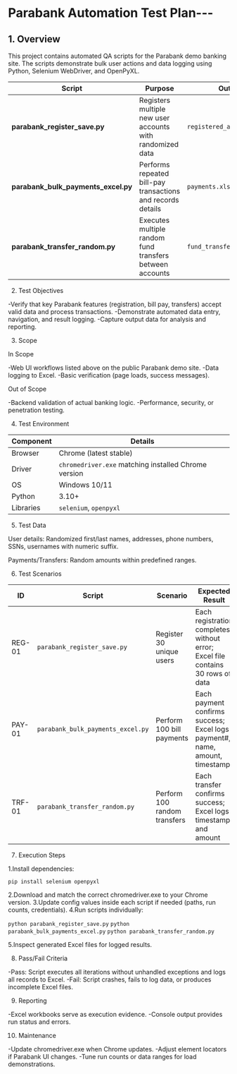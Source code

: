 # Parabank Automation Test Plan---

## 1. Overview

This project contains automated QA scripts for the Parabank demo banking site.
The scripts demonstrate bulk user actions and data logging using Python, Selenium WebDriver, and OpenPyXL.

| Script                              | Purpose                                                     | Output                     |
| ----------------------------------- | ----------------------------------------------------------- | -------------------------- |
| **parabank_register_save.py**       | Registers multiple new user accounts with randomized data   | `registered_accounts.xlsx` |
| **parabank_bulk_payments_excel.py** | Performs repeated bill-pay transactions and records details | `payments.xlsx`            |
| **parabank_transfer_random.py**     | Executes multiple random fund transfers between accounts    | `fund_transfers.xlsx`      |


2. Test Objectives

-Verify that key Parabank features (registration, bill pay, transfers) accept valid data and process transactions.
-Demonstrate automated data entry, navigation, and result logging.
-Capture output data for analysis and reporting.

3. Scope

In Scope

-Web UI workflows listed above on the public Parabank demo site.
-Data logging to Excel.
-Basic verification (page loads, success messages).

Out of Scope

-Backend validation of actual banking logic.
-Performance, security, or penetration testing.


4. Test Environment

| Component | Details                                              |
| --------- | ---------------------------------------------------- |
| Browser   | Chrome (latest stable)                               |
| Driver    | `chromedriver.exe` matching installed Chrome version |
| OS        | Windows 10/11                                        |
| Python    | 3.10+                                                |
| Libraries | `selenium`, `openpyxl`                               |

5. Test Data

User details: Randomized first/last names, addresses, phone numbers, SSNs, usernames with numeric suffix.

Payments/Transfers: Random amounts within predefined ranges.

6. Test Scenarios

| ID     | Script                            | Scenario                     | Expected Result                                                                |
| ------ | --------------------------------- | ---------------------------- | ------------------------------------------------------------------------------ |
| REG-01 | `parabank_register_save.py`       | Register 30 unique users     | Each registration completes without error; Excel file contains 30 rows of data |
| PAY-01 | `parabank_bulk_payments_excel.py` | Perform 100 bill payments    | Each payment confirms success; Excel logs payment#, name, amount, timestamp    |
| TRF-01 | `parabank_transfer_random.py`     | Perform 100 random transfers | Each transfer confirms success; Excel logs timestamp and amount                |

7. Execution Steps

 1.Install dependencies:

`pip install selenium openpyxl`

 2.Download and match the correct chromedriver.exe to your Chrome version.
 3.Update config values inside each script if needed (paths, run counts, credentials).
 4.Run scripts individually:

`python parabank_register_save.py`
`python parabank_bulk_payments_excel.py`
`python parabank_transfer_random.py`

 5.Inspect generated Excel files for logged results.

8. Pass/Fail Criteria

-Pass: Script executes all iterations without unhandled exceptions and logs all records to Excel.
-Fail: Script crashes, fails to log data, or produces incomplete Excel files.


9. Reporting

-Excel workbooks serve as execution evidence.
-Console output provides run status and errors.

10. Maintenance

-Update chromedriver.exe when Chrome updates.
-Adjust element locators if Parabank UI changes.
-Tune run counts or data ranges for load demonstrations.
